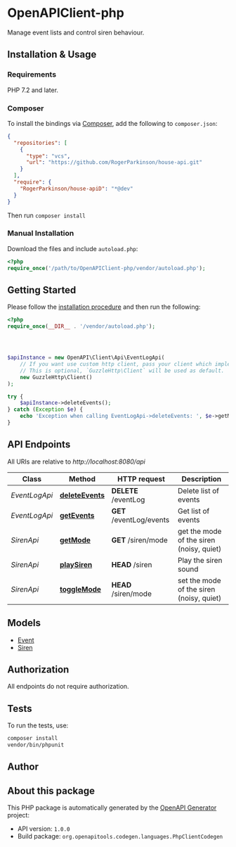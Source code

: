 # OpenAPIClient-php

Manage event lists and control siren behaviour.


## Installation & Usage

### Requirements

PHP 7.2 and later.

### Composer

To install the bindings via [Composer](https://getcomposer.org/), add the following to `composer.json`:

```json
{
  "repositories": [
    {
      "type": "vcs",
      "url": "https://github.com/RogerParkinson/house-api.git"
    }
  ],
  "require": {
    "RogerParkinson/house-apiD": "*@dev"
  }
}
```

Then run `composer install`

### Manual Installation

Download the files and include `autoload.php`:

```php
<?php
require_once('/path/to/OpenAPIClient-php/vendor/autoload.php');
```

## Getting Started

Please follow the [installation procedure](#installation--usage) and then run the following:

```php
<?php
require_once(__DIR__ . '/vendor/autoload.php');




$apiInstance = new OpenAPI\Client\Api\EventLogApi(
    // If you want use custom http client, pass your client which implements `GuzzleHttp\ClientInterface`.
    // This is optional, `GuzzleHttp\Client` will be used as default.
    new GuzzleHttp\Client()
);

try {
    $apiInstance->deleteEvents();
} catch (Exception $e) {
    echo 'Exception when calling EventLogApi->deleteEvents: ', $e->getMessage(), PHP_EOL;
}

```

## API Endpoints

All URIs are relative to *http://localhost:8080/api*

Class | Method | HTTP request | Description
------------ | ------------- | ------------- | -------------
*EventLogApi* | [**deleteEvents**](docs/Api/EventLogApi.md#deleteevents) | **DELETE** /eventLog | Delete list of events
*EventLogApi* | [**getEvents**](docs/Api/EventLogApi.md#getevents) | **GET** /eventLog/events | Get list of events
*SirenApi* | [**getMode**](docs/Api/SirenApi.md#getmode) | **GET** /siren/mode | get the mode of the siren (noisy, quiet)
*SirenApi* | [**playSiren**](docs/Api/SirenApi.md#playsiren) | **HEAD** /siren | Play the siren sound
*SirenApi* | [**toggleMode**](docs/Api/SirenApi.md#togglemode) | **HEAD** /siren/mode | set the mode of the siren (noisy, quiet)

## Models

- [Event](docs/Model/Event.md)
- [Siren](docs/Model/Siren.md)

## Authorization
All endpoints do not require authorization.
## Tests

To run the tests, use:

```bash
composer install
vendor/bin/phpunit
```

## Author



## About this package

This PHP package is automatically generated by the [OpenAPI Generator](https://openapi-generator.tech) project:

- API version: `1.0.0`
- Build package: `org.openapitools.codegen.languages.PhpClientCodegen`
